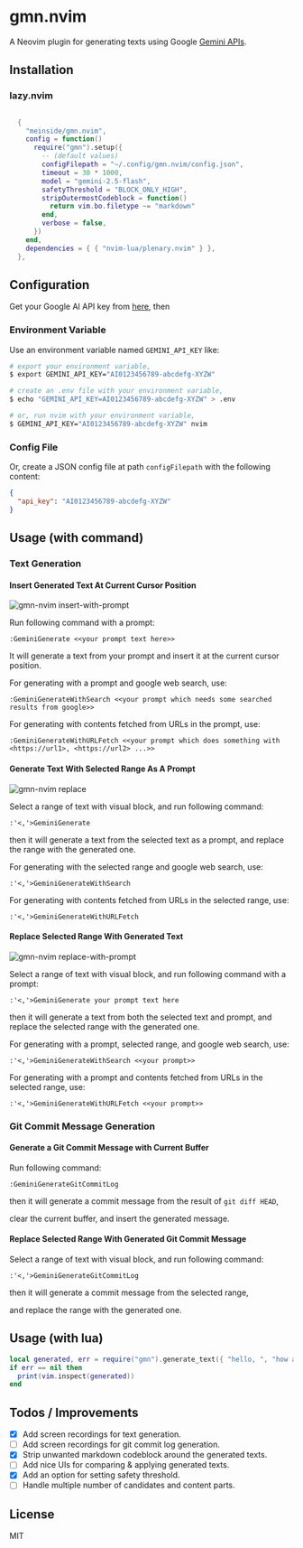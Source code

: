 # gmn.nvim

A Neovim plugin for generating texts using Google [Gemini APIs](https://ai.google.dev/gemini-api/docs/quickstart#rest).

## Installation

### lazy.nvim

```lua

  {
    "meinside/gmn.nvim",
    config = function()
      require("gmn").setup({
        -- (default values)
        configFilepath = "~/.config/gmn.nvim/config.json",
        timeout = 30 * 1000,
        model = "gemini-2.5-flash",
        safetyThreshold = "BLOCK_ONLY_HIGH",
        stripOutermostCodeblock = function()
          return vim.bo.filetype ~= "markdown"
        end,
        verbose = false,
      })
    end,
    dependencies = { { "nvim-lua/plenary.nvim" } },
  },

```

## Configuration

Get your Google AI API key from [here](https://makersuite.google.com/app/apikey), then

### Environment Variable

Use an environment variable named `GEMINI_API_KEY` like:

```bash
# export your environment variable,
$ export GEMINI_API_KEY="AI0123456789-abcdefg-XYZW"

# create an .env file with your environment variable,
$ echo "GEMINI_API_KEY=AI0123456789-abcdefg-XYZW" > .env

# or, run nvim with your environment variable,
$ GEMINI_API_KEY="AI0123456789-abcdefg-XYZW" nvim
```

### Config File

Or, create a JSON config file at path `configFilepath` with the following content:

```json
{
  "api_key": "AI0123456789-abcdefg-XYZW"
}
```

## Usage (with command)

### Text Generation

#### Insert Generated Text At Current Cursor Position

![gmn-nvim insert-with-prompt](https://github.com/meinside/gmn.nvim/assets/185988/f0575fe1-b40d-4962-9cec-f22818635767)

Run following command with a prompt:

```
:GeminiGenerate <<your prompt text here>>
```

It will generate a text from your prompt and insert it at the current cursor position.

For generating with a prompt and google web search, use:

```
:GeminiGenerateWithSearch <<your prompt which needs some searched results from google>>
```

For generating with contents fetched from URLs in the prompt, use:

```
:GeminiGenerateWithURLFetch <<your prompt which does something with <https://url1>, <https://url2> ...>>
```

#### Generate Text With Selected Range As A Prompt

![gmn-nvim replace](https://github.com/meinside/gmn.nvim/assets/185988/aeb5aee1-0078-4407-9acd-e9628b519420)

Select a range of text with visual block, and run following command:

```
:'<,'>GeminiGenerate
```

then it will generate a text from the selected text as a prompt, and replace the range with the generated one.

For generating with the selected range and google web search, use:

```
:'<,'>GeminiGenerateWithSearch
```

For generating with contents fetched from URLs in the selected range, use:

```
:'<,'>GeminiGenerateWithURLFetch
```

#### Replace Selected Range With Generated Text

![gmn-nvim replace-with-prompt](https://github.com/meinside/gmn.nvim/assets/185988/831aa4f2-cfb9-4253-8cf6-e585b7617284)

Select a range of text with visual block, and run following command with a prompt:

```
:'<,'>GeminiGenerate your prompt text here
```

then it will generate a text from both the selected text and prompt, and replace the selected range with the generated one.

For generating with a prompt, selected range, and google web search, use:

```
:'<,'>GeminiGenerateWithSearch <<your prompt>>
```

For generating with a prompt and contents fetched from URLs in the selected range, use:

```
:'<,'>GeminiGenerateWithURLFetch <<your prompt>>
```


### Git Commit Message Generation

#### Generate a Git Commit Message with Current Buffer

Run following command:

```
:GeminiGenerateGitCommitLog
```

then it will generate a commit message from the result of `git diff HEAD`,

clear the current buffer, and insert the generated message.

#### Replace Selected Range With Generated Git Commit Message

Select a range of text with visual block, and run following command:

```
:'<,'>GeminiGenerateGitCommitLog
```

then it will generate a commit message from the selected range,

and replace the range with the generated one.

## Usage (with lua)

```lua
local generated, err = require("gmn").generate_text({ "hello, ", "how are you doing?" })
if err == nil then
  print(vim.inspect(generated))
end
```

## Todos / Improvements

- [X] Add screen recordings for text generation.
- [ ] Add screen recordings for git commit log generation.
- [X] Strip unwanted markdown codeblock around the generated texts.
- [ ] Add nice UIs for comparing & applying generated texts.
- [X] Add an option for setting safety threshold.
- [ ] Handle multiple number of candidates and content parts.

## License

MIT

